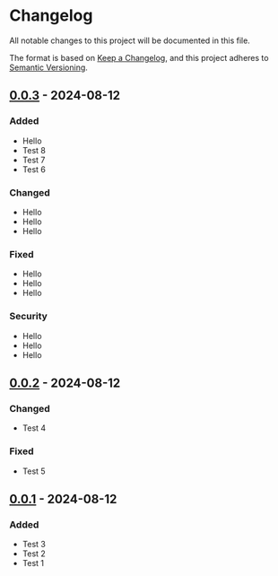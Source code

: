 # Changelog

All notable changes to this project will be documented in this file.

The format is based on [Keep a Changelog](https://keepachangelog.com/en/1.1.0/), and this project adheres to [Semantic Versioning](https://semver.org/spec/v2.0.0.html).


## [0.0.3] - 2024-08-12


### Added

- Hello
- Test 8
- Test 7
- Test 6

### Changed

- Hello
- Hello
- Hello

### Fixed

- Hello
- Hello
- Hello

### Security

- Hello
- Hello
- Hello


## [0.0.2] - 2024-08-12


### Changed

- Test 4

### Fixed

- Test 5


## [0.0.1] - 2024-08-12


### Added

- Test 3
- Test 2
- Test 1


[0.0.1]: https://github.com/KDesp73/changelogger/releases/tag/v0.0.1
[0.0.2]: https://github.com/KDesp73/changelogger/releases/tag/v0.0.2
[0.0.3]: https://github.com/KDesp73/changelogger/releases/tag/v0.0.3

